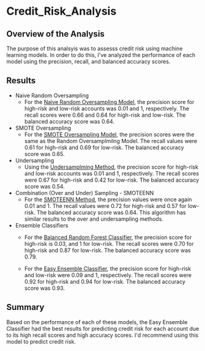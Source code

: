 # Credit_Risk_Analysis

## Overview of the Analysis
The purpose of this analsyis was to assesss credit risk using machine learning models. In order to do this, I've analyzed the performance of each model using the precision, recall, and balanced accuracy scores.

## Results
- Naive Random Oversampling
    - For the [Naive Random Oversampling Model](Module-17-Challenge-Resources/images/naive_random_oversampling.png), the precision score for high-risk and low-risk accounts was 0.01 and 1, respectively. The recall scores were 0.66 and 0.64 for high-risk and low-risk. The balanced accuracy score was 0.64.
- SMOTE Oversampling
    - For the [SMOTE Oversampling Model](Module-17-Challenge-Resources/images/smote_oversampling.png), the precision scores were the same as the Random Oversamplmilng Model. The recall values were 0.61 for high-risk and 0.69 for low-risk. The balanced accuracy score was 0.65. 
- Undersampling
    - Using the [Undersamplming Method](Module-17-Challenge-Resources/images/undersampling.png), the precision score for high-risk and low-risk accounts was 0.01 and 1, respectively. The recall scores were 0.67 for high-risk and 0.42 for low-risk. The balanced accuracy score was 0.54.
- Combination (Over and Under) Sampling - SMOTEENN
    - For the [SMOTEENN Method](Module-17-Challenge-Resources/images/smoteenn.png), the precision values were once again 0.01 and 1. The recall values were 0.72 for high-risk and 0.57 for low-risk. The balanced accuracy score was 0.64. This algorithm has similar results to the over and undersampling methods.  
- Ensemble Classifiers
    - For the [Balanced Random Forest Classifier](Module-17-Challenge-Resources/imgaes/balanced_random_forest.png), the precision score for high-risk is 0.03, and 1 for low-risk. The recall scores were 0.70 for high-risk and 0.87 for low-risk. The balanced accuracy score was 0.79. 

    - For the [Easy Ensemble Classifier](Module-17-Challenge-Resources/images/easy_ensemble.png), the precision score for high-risk and low-risk were 0.09 and 1, respectively. The recall scores were 0.92 for high-risk and 0.94 for low-risk. The balanced accuracy score was 0.93.

## Summary
Based on the performance of each of these models, the Easy Ensemble Classifier had the best results for predicting credit risk for each account due to its high recall scores and high accuracy scores. I'd recommend using this model to predict credit risk.  